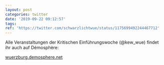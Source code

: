 ```yaml
---
layout: post
categories: twitter
date: '2019-09-22 09:12:57'
tags: 
ref: 'https://twitter.com/schwarzlichtwue/status/1175699492244467712'
---
```

Alle Veranstaltungen der Kritischen Einführungswoche (@kew_wue) findet ihr auch auf Démosphère:

[wuerzburg.demosphere.net](https://wuerzburg.demosphere.net/)
